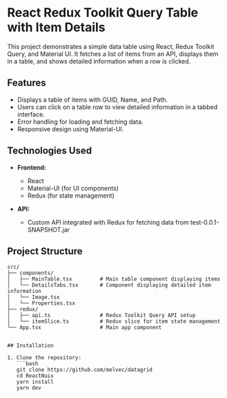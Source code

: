 # React Redux Toolkit Query Table with Item Details

This project demonstrates a simple data table using React, Redux Toolkit Query, and Material UI. It fetches a list of items from an API, displays them in a table, and shows detailed information when a row is clicked.

## Features

- Displays a table of items with GUID, Name, and Path.
- Users can click on a table row to view detailed information in a tabbed interface.
- Error handling for loading and fetching data.
- Responsive design using Material-UI.

## Technologies Used

- **Frontend:**

  - React
  - Material-UI (for UI components)
  - Redux (for state management)

- **API:**
  - Custom API integrated with Redux for fetching data from test-0.0.1-SNAPSHOT.jar

## Project Structure

````plaintext
src/
├── components/
│   ├── MainTable.tsx         # Main table component displaying items
│   └── DetailsTabs.tsx       # Component displaying detailed item information
│   └── Image.tsx
│   └── Properties.tsx
├── redux/
│   ├── api.ts                # Redux Toolkit Query API setup
│   └── itemSlice.ts          # Redux slice for item state management
└── App.tsx                   # Main app component


## Installation

1. Clone the repository:
   ```bash
   git clone https://github.com/melvec/datagrid
   cd ReactNuix
   yarn install
   yarn dev




````
